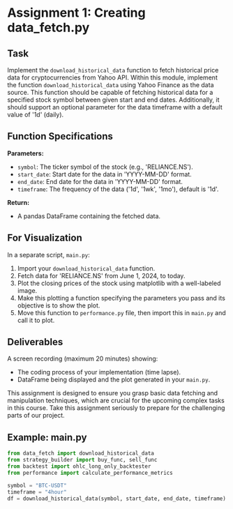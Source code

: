 # **Assignment 1: Creating data_fetch.py**

## **Task**
Implement the `download_historical_data` function to fetch historical price data for cryptocurrencies from Yahoo API. Within this module, implement the function `download_historical_data` using Yahoo Finance as the data source. This function should be capable of fetching historical data for a specified stock symbol between given start and end dates. Additionally, it should support an optional parameter for the data timeframe with a default value of '1d' (daily).

## **Function Specifications**

**Parameters:**
- `symbol`: The ticker symbol of the stock (e.g., 'RELIANCE.NS').
- `start_date`: Start date for the data in 'YYYY-MM-DD' format.
- `end_date`: End date for the data in 'YYYY-MM-DD' format.
- `timeframe`: The frequency of the data ('1d', '1wk', '1mo'), default is '1d'.

**Return:**
- A pandas DataFrame containing the fetched data.

## **For Visualization**

In a separate script, `main.py`:
1. Import your `download_historical_data` function.
2. Fetch data for 'RELIANCE.NS' from June 1, 2024, to today.
3. Plot the closing prices of the stock using matplotlib with a well-labeled image.
4. Make this plotting a function specifying the parameters you pass and its objective is to show the plot.
5. Move this function to `performance.py` file, then import this in `main.py` and call it to plot.

## **Deliverables**

A screen recording (maximum 20 minutes) showing:
- The coding process of your implementation (time lapse).
- DataFrame being displayed and the plot generated in your `main.py`.

This assignment is designed to ensure you grasp basic data fetching and manipulation techniques, which are crucial for the upcoming complex tasks in this course. Take this assignment seriously to prepare for the challenging parts of our project.

## **Example: main.py**

```python
from data_fetch import download_historical_data 
from strategy_builder import buy_func, sell_func 
from backtest import ohlc_long_only_backtester 
from performance import calculate_performance_metrics 

symbol = "BTC-USDT"
timeframe = "4hour" 
df = download_historical_data(symbol, start_date, end_date, timeframe)
